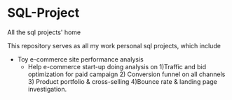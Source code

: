 # SQL-Project
All the sql projects' home

This repository serves as all my work personal sql projects, which include 
- Toy e-commerce site performance analysis
  - Help e-commerce start-up doing analysis on 1)Traffic and bid optimization for paid campaign 2) Conversion funnel on all channels 3) Product portfolio & cross-selling  4)Bounce rate & landing page investigation.  


